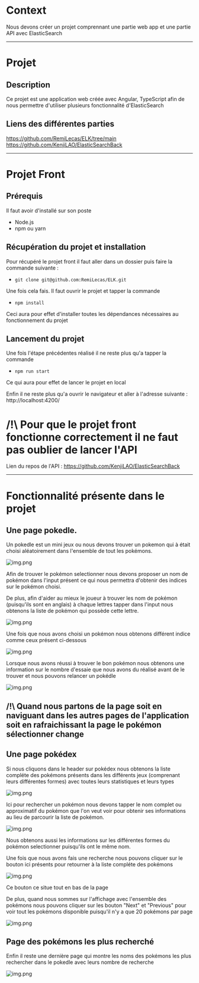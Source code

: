 # Context
Nous devons créer un projet comprennant une partie web app et une partie API avec ElasticSearch

<hr>

# Projet
## Description
Ce projet est une application web créée avec Angular, TypeScript afin de nous permettre d'utiliser plusieurs fonctionnalité d'ElasticSearch

## Liens des différentes parties
https://github.com/RemiLecas/ELK/tree/main
https://github.com/KenjiLAO/ElasticSearchBack

<hr>

# Projet Front

## Prérequis 
Il faut avoir d'installé sur son poste
- Node.js
- npm ou yarn

## Récupération du projet et installation
Pour récupéré le projet front il faut aller dans un dossier puis faire la commande suivante :
- `git clone git@github.com:RemiLecas/ELK.git`

Une fois cela fais. Il faut ouvrir le projet et tapper la commande 
- `npm install`

Ceci aura pour effet d'installer toutes les dépendances nécessaires au fonctionnement du projet

## Lancement du projet 
Une fois l'étape précédentes réalisé il ne reste plus qu'a tapper la commande
- `npm run start`

Ce qui aura pour effet de lancer le projet en local

Enfin il ne reste plus qu'a ouvrir le navigateur et aller à l'adresse suivante : http://localhost:4200/

# /!\ Pour que le projet front fonctionne correctement il ne faut pas oublier de lancer l'API
Lien du repos de l'API : https://github.com/KenjiLAO/ElasticSearchBack

<hr>

# Fonctionnalité présente dans le projet

## Une page pokedle. 

Un pokedle est un mini jeux ou nous devons trouver un pokemon qui à était choisi aléatoirement dans l'ensemble de tout les pokémons.

![img.png](src/assets/img.png)

Afin de trouver le pokémon selectionner nous devons proposer un nom de pokémon dans l'input présent ce qui nous permettra d'obtenir des indices sur le pokémon choisi.

De plus, afin d'aider au mieux le joueur à trouver les nom de pokémon (puisqu'ils sont en anglais) à chaque lettres tapper dans l'input nous obtenons la liste de pokémon qui possède cette lettre.

![img.png](src/assets/img_1.png)

Une fois que nous avons choisi un pokémon nous obtenons différent indice comme ceux présent ci-dessous

![img.png](src/assets/img_2.png)

Lorsque nous avons réussi à trouver le bon pokémon nous obtenons une information sur le nombre d'essaie que nous avons du réalisé avant de le trouver et nous pouvons relancer un pokédle

![img.png](src/assets/img_3.png)

## /!\ Quand nous partons de la page soit en naviguant dans les autres pages de l'application soit en rafraichissant la page le pokémon sélectionner change

## Une page pokédex
Si nous cliquons dans le header sur pokédex nous obtenons la liste compléte des pokémons présents dans les différents jeux (comprenant leurs différentes formes) avec toutes leurs statistiques et leurs types

![img.png](src/assets/img_4.png)

Ici pour rechercher un pokémon nous devons tapper le nom complet ou approximatif du pokémon que l'on veut voir pour obtenir ses informations au lieu de parcourir la liste de pokémon.

![img.png](src/assets/img_5.png)

Nous obtenons aussi les informations sur les différentes formes du pokémon selectionner puisqu'ils ont le même nom.

Une fois que nous avons fais une recherche nous pouvons cliquer sur le bouton ici présents pour retourner à la liste compléte des pokémons

![img.png](src/assets/img_6.png)

Ce bouton ce situe tout en bas de la page

De plus, quand nous sommes sur l'affichage avec l'ensemble des pokémons nous pouvons cliquer sur les bouton "Next" et "Previous" pour voir tout les pokémons disponible puisqu'il n'y a que 20 pokémons par page

![img.png](src/assets/img_7.png)

## Page des pokémons les plus recherché
Enfin il reste une dernière page qui montre les noms des pokémons les plus rechercher dans le pokedle avec leurs nombre de recherche

![img.png](src/assets/img_9.png)

